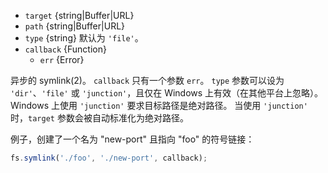 <!-- YAML
added: v0.1.31
changes:
  - version: v7.6.0
    pr-url: https://github.com/nodejs/node/pull/10739
    description: The `target` and `path` parameters can be WHATWG `URL` objects
                 using `file:` protocol. Support is currently still
                 *experimental*.
-->

* `target` {string|Buffer|URL}
* `path` {string|Buffer|URL}
* `type` {string} 默认为 `'file'`。
* `callback` {Function}
  * `err` {Error}

异步的 symlink(2)。
`callback` 只有一个参数 `err`。
`type` 参数可以设为 `'dir'`、`'file'` 或 `'junction'`，且仅在 Windows 上有效（在其他平台上忽略）。
Windows 上使用 `'junction'` 要求目标路径是绝对路径。
当使用 `'junction'` 时，`target` 参数会被自动标准化为绝对路径。

例子，创建了一个名为 "new-port" 且指向 "foo" 的符号链接：

```js
fs.symlink('./foo', './new-port', callback);
```

